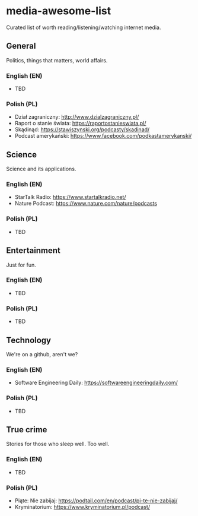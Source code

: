 # media-awesome-list

Curated list of worth reading/listening/watching internet media.


## General

Politics, things that matters, world affairs.

### English (EN)

 - TBD

### Polish (PL)

 - Dział zagraniczny: http://www.dzialzagraniczny.pl/ 
 - Raport o stanie świata: https://raportostanieswiata.pl/ 
 - Skądinąd: https://stawiszynski.org/podcasty/skadinad/
 - Podcast amerykański: https://www.facebook.com/podkastamerykanski/

## Science

Science and its applications.

### English (EN)

 - StarTalk Radio: https://www.startalkradio.net/
 - Nature Podcast: https://www.nature.com/nature/podcasts

### Polish (PL)

 - TBD

## Entertainment

Just for fun.

### English (EN)

 - TBD
 
### Polish (PL)

 - TBD

## Technology

We're on a github, aren't we?

### English (EN)

 - Software Engineering Daily: https://softwareengineeringdaily.com/
 
### Polish (PL)

 - TBD
 
## True crime

Stories for those who sleep well. Too well.

### English (EN)

 - TBD
 
### Polish (PL)

 - Piąte: Nie zabijaj: https://podtail.com/en/podcast/pi-te-nie-zabijaj/
 - Kryminatorium: https://www.kryminatorium.pl/podcast/
 
